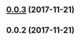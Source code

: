 <a name="0.0.3"></a>
## [0.0.3](https://github.com/jahtalab/apm-agent-js-base/compare/v0.0.2...v0.0.3) (2017-11-21)



<a name="0.0.2"></a>
## 0.0.2 (2017-11-21)



